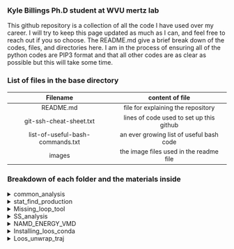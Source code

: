 ### Kyle Billings Ph.D student at WVU mertz lab 
This github repository is a collection of all the code I have used over my career. I will try to keep this page updated as much as I can, and feel free to reach out if you so choose. The README.md give a brief break down of the codes, files, and directories here. I am in the process of ensuring all of the python codes are PIP3 format and that all other codes are as clear as possible but this will take some time. 
### List of files in the base directory 
| Filename      | content of file |
|:----------------------------------:|:---------------------------------------:|
|README.md                           | file for explaining the repository      |
|git-ssh-cheat-sheet.txt             | lines of code used to set up this github|
|list-of-useful-bash-commands.txt    | an ever growing list of useful bash code|
|images                              | the image files used in the readme file |


[//]: <> (This is a comment in markdown; below is a colasped list)

### Breakdown of each folder and the materials inside

<details>
  <summary> common_analysis </summary>
  <br>
  This folder contains code that should be run on almost every analyis for a trajecotry

  **Contains**
  - Vecotr_qunaites.py
    - This python code is useful for measuring the vector angle between two definded vectors. This code is written to use the libray LOOS to loop over the trajecory given and find the angle between the two user defined vectors . The code takes up tp  6 total commmand line arugmetns byut only 5 are required. We give the program the psf, dcd, name of atom 1 to set that point , name of atom 2 to draw the vecor of the given slection. The selection languge follows the loos syntax and can be more than one atom.
    - there is four use case for this program :
      - the 5th argument is 'x' telling the program to use the x axis for the vector angle
      - the 5th argument is 'y' telling the program to use the y axis for the vector angle
      - the 5th argument is 'z' telling the program to use the z axis for the vector angle
      - the 5th argument is the name of another atom of interset and is follwed by another atom to draw the vector to create a new vector 
  - dcc.py
    - This python code uses LOOS to load in a trjecotry with structual information and reutrns the dynamic cross correaltion matrix (DCC). This is an indication of correalted movent between residue pairs. (see the explation of DDC for more detial on the theory). The code takes the psf , the slection of tom to prefrom the DCC calcuations on , and any number of trajectory files. The output in a NXN matrix where N is the number of resides with the correaltion of residue pair montion.

<br>

>**Explannation of DCC**
>
>DCC is based of the standard pearson correation matrix of the selected atoms for analysis (typlically the C&#x0251; atoms). The following equation is used to compute the DCC.
>
>$$DCC(i,j) = \dfrac{\langle \Delta r_{i}(t) \Delta r_{j}(t) \rangle}{\sqrt{\lVert \langle \Delta r_{i}(t) \rVert \rangle^{2}}\sqrt{\lVert \langle \Delta r_{j}(t) \rVert \rangle^{2}}}$$
>
>Here delta R is defined as change in the postion of the atom at time t from the mean postion of that atom over the trajecotry.
>
>$$\Delta r_{i/j} = r_{i/j}(t) - \langle r_{i/j}(t) \rangle $$ 
>
>![example DCC graph](https://github.com/krb0095/all_code_kyle/blob/main/image/Dynamic-cross-correlation-matrix-DCCM-for-C-a-atom-pairs-calculated-with-dccm.png)

</details>

<details>
<summary> stat_find_production </summary>
<br>
  A directory containing code to help in the indentifaction of when production of MD simulations starts.
 
  **Contains**
 
  - simple_eq_check.py
    - Python code that when given a text file with measurnets will calculate the autocorrelation of the timeseries, returns the estimated frame at to strat analysis. This is done by using takeing a block of the data, finding the standard devation(stdev) of that block, and comparing that stdev to the wanted confidence interval. If that block is not less than the confidence interval another block of data is added untill we are less than the interval.
  - check_if_stationary.py
    - python code using Augmented Dickey-Fuller test to verifiy that the data is  stationary (aka at equalbrium) this is a work in progress, beacuse there is some memory isseus depending on the size of the data.


</details>

<details>
  <summary> Missing_loop_tool </summary>
  <br>
  This folder contains the pyton code and an example bash scirpt for modeling missing loops into a protein chain
  
  **Contains**

  - genrated_seq_file.py
    - A python code that takes a user defined PDB file, the chain to work on, and the name of a outfile, and uses the modeller package to create a homology model of the missing loops.
  - do_all.sh
    - A bash scirpt example written to loop through a list of PDB files stored locally on the computer, and model in the missing loops
</details>


<details>
  <summary> SS_analysis </summary>
<br>
  This folder contains codes for find the SASA and secondary struccture analysis

  **Contains**

  - frame_sasa.tcl
    - A TCL code ran in VMD to find the solvent-accessible surface area over time of a given range of protein reisude. The code takes command line arguments for the psf, dcd, 1st residue, last resiude, and the prefix of the outfile. The code sources the path to useful function tcl code so the path will have to altered to adjust to your needs.
  - frame_ss.tcl
    - A TCL code made to run vmd to find the Secondary strucutre (SS) of residues perframe of the trajecotry. This is done over a user redifned range of residue indexs. This takes the psf, dcd, 1st residue, last reisude and preix of the run. Returns the frame index each resdiues SS and the precent helicity of that selection at a given frame.  The code sources the path to useful function tcl code so the path will have to altered to adjust to your needs.
  - usefull_fxns.tcl
    - A TCL set of functions to find the SS and SASA of one frame of a given slection in VMD. Must be soruced into the tcl code used in VMD for analysis.

</details>

<details>
  <summary> NAMD_ENERGY_VMD </summary>
<br>
  This folder containt the VMD tcl files to run namd energy in vmd

  **Contains**
  - target_to_target_namdE.tcl
    - This tcl code is to be used within VMD to execute namdEnergy. In the commandline it takes the arugemts of psf, dcd, selection 1, selection 2, and name of the file to output. There is one path that is hard coded into the code this time which is the path to the toppar files need to read in the stucture to namd. the solvent radius is set to 1.4 &#x212B; (standard for water as the solvent), the charmm36 cutoff distance (12 &#x212B;), and the charmm36 switch distacne (10 &#x212B;). Feel free to alter these vaules to suit your case
  - template_namd.namd
    - namd configeration filewith the basic infromation filled out.
</details>

<details>

  <summary>Installing_loos_conda</summary>
<br>
  This file contains two bash scripts to setup both miniconda and [LOOS](https://github.com/GrossfieldLab/loos). 

  **Contains** 
  - setup_conda.sh
    - This bash code setups conda using wget. The code will check in wget is installed and if conda is not installed. After this is ture we download the package using wget, run the miniconda.sh file. After following the prompts from the miniconda executable, and **making sure to say yes to the conda init question**, the bashrc is update. We use conda to alter the bashrc once again to not intialize on opening a terminal. run this code with bash setup_conda.sh
  - setup_loos_conda.sh
    - This bash script create the LOOS environment. This code follwos the [LOOS](https://github.com/GrossfieldLab/loos/blob/main/INSTALL.md) guide to install the package. In the code we also test the installation of the code using interdist. If the name of the functions is not found the package did not install correactly.
  
</details>

<details>

  <summary>Loos_unwrap_traj</summary>
  <br>

  This file contains the code to unwrapp a trajecotry using loos. This way is the classical way of unwrapping a MD trajecotry. Before this set of code VMD was used to unwrapp trajectories, but vmd can not be run on many HPC clusters. This code however can beacuse all you need for LOOS to work is a conda environment. 

  **Contains**

- heuristic_method_unwrap.py
  - This code uses loos to unwrapp a trajecotry atom by atom of a given selection over the entire trajectory.  See the explanation box for the mathmatically basis of the code.
- displacment_method_unwrapp.py
  - This code uses a modified method unwrapp a MD trajecotry. The idea for this code came from this [paper](https://pubs.acs.org/doi/full/10.1021/acs.jctc.3c00308). The authors make a vaild point in that in constant pressure simualtuions the fluxation of the PBC box size in not accounted for. They show that for NTP simulations new factors have to be added. See the explanation box for the mathmatically basis of the code.
 
>**Explanation of the heuristic unwrapping method**
>
> Both of these codes use a math trick to reduce the number of for loops needed to check if an atom has crossed the periodic boundry (PB).
>
> The code makes use of math devloped for orthormobic, aka. cubic, cystral latices by the use of a floor function.
>
>
> ![cubic lattice unit cell](https://github.com/krb0095/all_code_kyle/blob/main/image/cubic_lattic.png)
>
> This however limits the apllication to, the most common, rectanular unit cell
> The equation used for unwrapping a simulation is:
>
>$$r_{u_{i}}(t+1) = r_{w_{i}}(t+1) - \lfloor \dfrac{r_{w_{i}}(t+1) - r_{u_{i}(t)}}{L(t+1)} + \dfrac{1}{2} \rfloor L(t+1)$$
>
>  - $r_{u_{i}}(t+1)$ is the unwrapped postion of the next frame
>  - $r_{w_{i}}(t+1)$ is the wrapped postion of the next frame
>  - $r_{u_{i}(t)}$   is the unwrapped postion of the current frame
>  - $L(t+1)$         is the PBC cell demsions of the next frame
>  - $\lfloor ... \rfloor$ is the floor function
> 
  > All of the operations in the equation are linear operaations mean that matrix algera can be applied to return the desried out come
  >
  > This code works for NVT and NVE simulations but the changes in he box size caused by the perssure applied to the unit cell can result in placing a lipid in the wrong box. This causes a lipid to speed up altering MSD calucations apperaing to diffuse faster.
  

> **Explation of the displacment unwrapping code**
>
> Displacment unwrapping (also known as the  toroidal view) is based off of using the minimal displacment vectrors, and retains the dynamics of the atoms.
>
> This scheme should **Only be used on a single point not all atoms of a object** as appling this method to across multiple atoms can lead to bond stretching and dispruts disrupt the intermolcaulr iterations between molecuales
>
> This equation adds in a factor for the alteration of the box size due to pressure
>
> $$r_{u_{i}}(t+1) = r_{u}(t) + (r_{w_{i}}(t+1) - r_{w}(t)) - \lfloor \dfrac{r_{w_{i}}(t+1) - r_{w_{i}(t)}}{L(t+1)} + \dfrac{1}{2} \rfloor L(t+1)$$
>
> The fluxation in the wrapped postion of a given molecule, $(r_{w_{i}}(t+1) - r_{w}(t))$, is added to the unwrapped postion of the current frame $r_{u}(t)$. The floor fuction checks if the atoms have moved more than half of the pbc cell edge lenght(s) to return the next frames unwrapped postion.
>
> This approch retains the diffusive proerties of the selection while the distances are not 100% consevred. Making a better tool for NTP diffison calculations 
</details>









    
